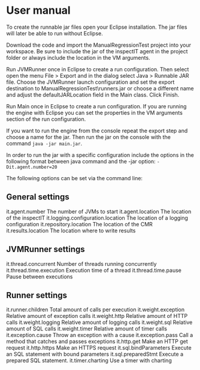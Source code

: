 # User manual

To create the runnable jar files open your Eclipse installation. The jar files will later be able to run without Eclipse.

Download the code and import the ManualRegressionTest project into your workspace. 
Be sure to include the jar of the inspectIT agent in the project folder or always include the location in the VM arguments.

Run JVMRunner once in Eclipse to create a run configuration. 
Then select open the menu File > Export and in the dialog select Java > Runnable JAR file. 
Choose the JVMRunner launch configuration and set the export destination to ManualRegressionTest\runners.jar
or choose a different name and adjust the defaultJARLocation field in the Main class. Click Finish.

Run Main once in Eclipse to create a run configuration.
If you are running the engine with Eclipse you can set the properties in the VM arguments section of the run configuration.

If you want to run the engine from the console repeat the export step and choose a name for the jar.
Then run the jar on the console with the command `java -jar main.jar`.

In order to run the jar with a specific configuration include the options in the following format between java command and the -jar option:
`-Dit.agent.number=20`

The following options can be set via the command line:

## General settings
it.agent.number						The number of JVMs to start
it.agent.location					The location of the inspectIT
it.logging.configuration.location	The location of a logging configuration
it.repository.location				The location of the CMR
it.results.location					The location where to write results

## JVMRunner settings
it.thread.concurrent		Number of threads running concurrently
it.thread.time.execution	Execution time of a thread
it.thread.time.pause		Pause between executions

## Runner settings
it.runner.children		Total amount of calls per execution
it.weight.exception		Relative amount of exception calls
it.weight.http			Relative amount of HTTP calls
it.weight.logging		Relative amount of logging calls
it.weight.sql			Relative amount of SQL calls
it.weight.timer			Relative amount of timer calls
it.exception.cause		Throw an exception with a cause
it.exception.pass		Call a method that catches and passes exceptions
it.http.get				Make an HTTP get request
it.http.https			Make an HTTPS request
it.sql.bindParameters	Execute an SQL statement with bound parameters
it.sql.preparedStmt		Execute a prepared SQL statement.
it.timer.charting		Use a timer with charting
